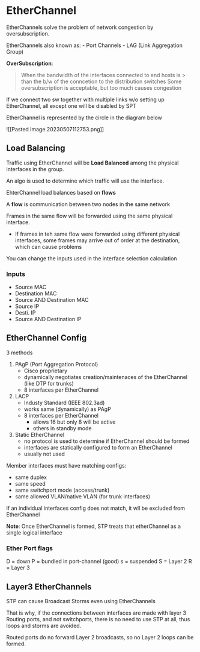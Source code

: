 

# EtherChannel


EtherChannels solve the problem of network congestion by oversubscription.

EtherChannels also known as:
	- Port Channels
	- LAG (Link Aggregation Group)

**OverSubscription**:
> When the bandwidth of the interfaces connected to end hosts is > than the b/w of the conncetion to the distribution switches
> Some oversubscription is acceptable, but too much causes congestion

If we connect two sw together with multiple links w/o setting up EtherChannel, all except one will be disabled by SPT

EtherChannel is represented by the circle in the diagram below

![[Pasted image 20230507112753.png]]


## Load Balancing

Traffic using EtherChannel will be **Load Balanced** among the physical interfaces in the group. 

An algo is used to determine which traffic will use the interface.

EhterChannel load balances based on **flows**

A **flow** is communication between two nodes in the same network

Frames in the same flow will be forwarded using the same physical interface.
- If frames in teh same flow were forwarded using different physical interfaces, some frames may arrive out of order at the destination, which can cause problems

You can change the inputs used in the interface selection calculation

### Inputs
- Source MAC
- Destination MAC
- Source AND Destination MAC
- Source IP
- Desti. IP
- Source AND Destination IP


## EtherChannel Config

3 methods

1. PAgP (Port Aggregation Protocol)
	- Cisco proprietary
	- dynamically negotiates creation/maintenaces of the EtherChannel (like DTP for trunks)
	- 8 interfaces per EtherChannel
2. LACP
	- Industy Standard (IEEE 802.3ad)
	- works same (dynamically) as PAgP
	- 8  interfaces per EtherChannel
		- allows 16 but only 8 will be active
		- others in standby mode
3. Static EtherChannel
	- no protocol is used to determine if EtherChannel should be formed
	- interfaces are statically configured to form an EtherChannel
	- usually not used

Member interfaces must have matching configs:
- same duplex
- same speed
- same switchport mode (access/trunk)
- same allowed VLAN/native VLAN (for trunk interfaces)

If an individual interfaces config does not match, it wll be excluded from EtherChannel

**Note**: Once EtherChannel is formed, STP treats that etherChannel as a single logical interface

### Ether Port flags

D = down
P = bundled in port-channel (good)
s = suspended
S = Layer 2
R = Layer 3


## Layer3 EtherChannels

STP can cause Broadcast Storms even using EtherChannels

That is why, if the connections between interfaces are made with layer 3 Routing ports, and not switchports, there is no need to use STP at all, thus loops and storms are avoided.

Routed ports do no forward Layer 2 broadcasts, so no Layer 2 loops can be formed.

